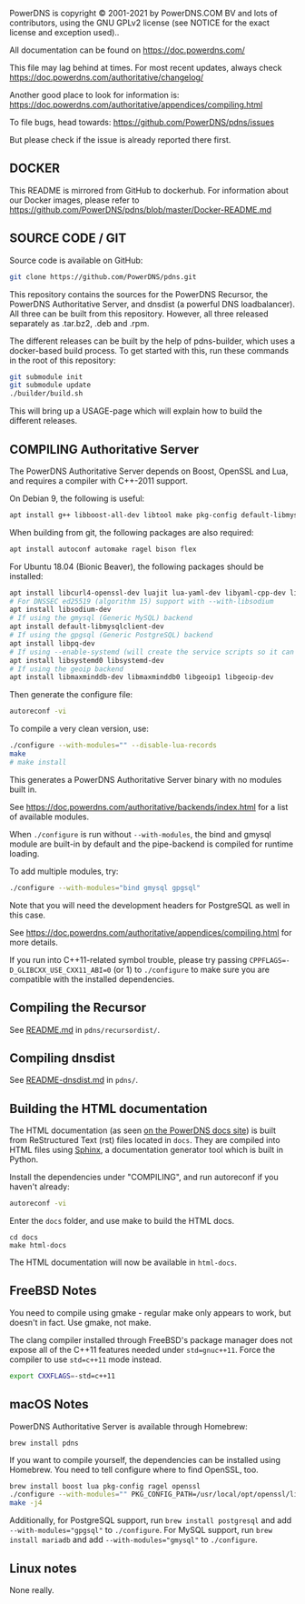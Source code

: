 PowerDNS is copyright © 2001-2021 by PowerDNS.COM BV and lots of
contributors, using the GNU GPLv2 license (see NOTICE for the
exact license and exception used)..

All documentation can be found on https://doc.powerdns.com/

This file may lag behind at times. For most recent updates, always check
https://doc.powerdns.com/authoritative/changelog/

Another good place to look for information is:
https://doc.powerdns.com/authoritative/appendices/compiling.html

To file bugs, head towards:
https://github.com/PowerDNS/pdns/issues

But please check if the issue is already reported there first.

DOCKER
------

This README is mirrored from GitHub to dockerhub.
For information about our Docker images, please refer to https://github.com/PowerDNS/pdns/blob/master/Docker-README.md

SOURCE CODE / GIT
-----------------
Source code is available on GitHub:

```sh
git clone https://github.com/PowerDNS/pdns.git
```

This repository contains the sources for the PowerDNS Recursor, the PowerDNS
Authoritative Server, and dnsdist (a powerful DNS loadbalancer). All three can
be built from this repository. However, all three released separately as .tar.bz2,
.deb and .rpm.

The different releases can be built by the help of pdns-builder, which uses a
docker-based build process. To get started with this, run these commands in the root
of this repository:

```sh
git submodule init
git submodule update
./builder/build.sh
```

This will bring up a USAGE-page which will explain how to build the different releases.

COMPILING Authoritative Server
------------------------------
The PowerDNS Authoritative Server depends on Boost, OpenSSL and Lua, and requires a
compiler with C++-2011 support.

On Debian 9, the following is useful:

```sh
apt install g++ libboost-all-dev libtool make pkg-config default-libmysqlclient-dev libssl-dev libluajit-5.1-dev python3-venv
```

When building from git, the following packages are also required:

```sh
apt install autoconf automake ragel bison flex
```

For Ubuntu 18.04 (Bionic Beaver), the following packages should be installed:

```sh
apt install libcurl4-openssl-dev luajit lua-yaml-dev libyaml-cpp-dev libtolua-dev lua5.3 autoconf automake ragel bison flex g++ libboost-all-dev libtool make pkg-config libssl-dev lua-yaml-dev libyaml-cpp-dev libluajit-5.1-dev libcurl4 gawk libsqlite3-dev python3-venv
# For DNSSEC ed25519 (algorithm 15) support with --with-libsodium
apt install libsodium-dev
# If using the gmysql (Generic MySQL) backend
apt install default-libmysqlclient-dev
# If using the gpgsql (Generic PostgreSQL) backend
apt install libpq-dev
# If using --enable-systemd (will create the service scripts so it can be managed with systemctl/service)
apt install libsystemd0 libsystemd-dev
# If using the geoip backend
apt install libmaxminddb-dev libmaxminddb0 libgeoip1 libgeoip-dev
```

Then generate the configure file:

```sh
autoreconf -vi
```

To compile a very clean version, use:

```sh
./configure --with-modules="" --disable-lua-records
make
# make install
```

This generates a PowerDNS Authoritative Server binary with no modules built in.

See https://doc.powerdns.com/authoritative/backends/index.html for a list of available modules.

When `./configure` is run without `--with-modules`, the bind and gmysql module are
built-in by default and the pipe-backend is compiled for runtime loading.

To add multiple modules, try:

```sh
./configure --with-modules="bind gmysql gpgsql"
```

Note that you will need the development headers for PostgreSQL as well in this case.

See https://doc.powerdns.com/authoritative/appendices/compiling.html for more details.

If you run into C++11-related symbol trouble, please try passing `CPPFLAGS=-D_GLIBCXX_USE_CXX11_ABI=0` (or 1) to `./configure` to make sure you are compatible with the installed dependencies.

Compiling the Recursor
----------------------
See [README.md](pdns/recursordist/README.md) in `pdns/recursordist/`.

Compiling dnsdist
-----------------
See [README-dnsdist.md](pdns/README-dnsdist.md) in `pdns/`.

Building the HTML documentation
-------------------------------

The HTML documentation (as seen [on the PowerDNS docs site](https://doc.powerdns.com/authoritative/)) is built from ReStructured Text (rst) files located in `docs`. They are compiled into HTML files using [Sphinx](http://www.sphinx-doc.org/en/master/index.html), a documentation generator tool which is built in Python.

Install the dependencies under "COMPILING", and run autoreconf if you haven't already:

```sh
autoreconf -vi
```

Enter the `docs` folder, and use make to build the HTML docs.

```
cd docs
make html-docs
```

The HTML documentation will now be available in `html-docs`.

FreeBSD Notes
-------------
You need to compile using gmake - regular make only appears to work, but doesn't in fact. Use gmake, not make.

The clang compiler installed through FreeBSD's package manager does not expose all of the C++11 features needed under `std=gnuc++11`. Force the compiler to use `std=c++11` mode instead.

```sh
export CXXFLAGS=-std=c++11
```

macOS Notes
-----------
PowerDNS Authoritative Server is available through Homebrew:

```
brew install pdns
```

If you want to compile yourself, the dependencies can be installed using
Homebrew. You need to tell configure where to find OpenSSL, too.

```sh
brew install boost lua pkg-config ragel openssl
./configure --with-modules="" PKG_CONFIG_PATH=/usr/local/opt/openssl/lib/pkgconfig
make -j4
```

Additionally, for PostgreSQL support, run `brew install postgresql` and add `--with-modules="gpgsql"` to `./configure`.
For MySQL support, run `brew install mariadb` and add `--with-modules="gmysql"` to `./configure`.

Linux notes
-----------
None really.
